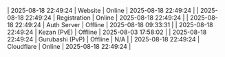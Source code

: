 | 2025-08-18 22:49:24 | Website | Online | 2025-08-18 22:49:24 |
| 2025-08-18 22:49:24 | Registration | Online | 2025-08-18 22:49:24 |
| 2025-08-18 22:49:24 | Auth Server | Offline | 2025-08-18 09:33:31 |
| 2025-08-18 22:49:24 | Kezan (PvE) | Offline | 2025-08-03 17:58:02 |
| 2025-08-18 22:49:24 | Gurubashi (PvP) | Offline | N/A |
| 2025-08-18 22:49:24 | Cloudflare | Online | 2025-08-18 22:49:24 |
